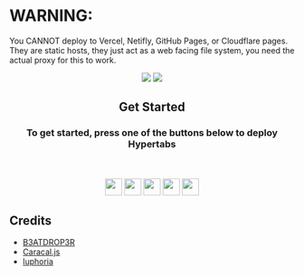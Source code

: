 <!-- Notice for idiots -->
# WARNING:

You CANNOT deploy to Vercel, Netifly, GitHub Pages, or Cloudflare pages. They are static hosts, they just act as a web facing file system, you need the actual proxy for this to work.

<!--
                                _     _                     _       _   _          _                               _    
     /\                        | |   | |                   | |     | \ | |        | |                             | |   
    /  \     _ __ ___     ___  | |_  | |__    _   _   ___  | |_    |  \| |   ___  | |_  __      __   ___    _ __  | | __
   / /\ \   | '_ ` _ \   / _ \ | __| | '_ \  | | | | / __| | __|   | . ` |  / _ \ | __| \ \ /\ / /  / _ \  | '__| | |/ /
  / ____ \  | | | | | | |  __/ | |_  | | | | | |_| | \__ \ | |_    | |\  | |  __/ | |_   \ V  V /  | (_) | | |    |   < 
 /_/    \_\ |_| |_| |_|  \___|  \__| |_| |_|  \__, | |___/  \__|   |_| \_|  \___|  \__|   \_/\_/    \___/  |_|    |_|\_\
                                               __/ |                                                                    
                                              |___/                                                                     
-->
<!-- The font is called Big, if you are wondering -->
<div align="center">
         
<a href="" alt="Made with NodeJS"><img src="https://img.shields.io/badge/Made%20with-Node.JS-6DA55F?style=for-the-badge&logo=node.js&logoColor=white"></a> 
<a href="https://github.com/amethystnetwork-dev/Hypertabs/graphs/contributors/" alt=""><img src="https://img.shields.io/github/contributors/amethystnetwork-dev/Hypertabs?style=for-the-badge"></a>

</div>

<div align="center">
    <h2>Get Started</h2>
    <h3>To get started, press one of the buttons below to deploy Hypertabs</h3>
    <br>
    <br>
    <a href="https://app.koyeb.com/deploy?type=git&repository=https://github.com/amethystnetwork-dev/Hypertabs"><img height="30px" src="https://raw.githubusercontent.com/BinBashBanana/deploy-buttons/883adc4506bbe623cc6be723b70ef59026366898/buttons/remade/koyeb.svg"><img></a>
    <a href="https://render.com/deploy?repo=https://github.com/amethystnetwork-dev/Hypertabs"><img height="30px" src="https://raw.githubusercontent.com/BinBashBanana/deploy-buttons/883adc4506bbe623cc6be723b70ef59026366898/buttons/remade/render.svg"><img></a>
    <a href="https://amethystnetwork-dev.github.io/utils/deploy/heroku?repo=Hypertabs"><img height="30px" src="https://raw.githubusercontent.com/BinBashBanana/deploy-buttons/883adc4506bbe623cc6be723b70ef59026366898/buttons/remade/heroku.svg"><img></a>
    <a href="https://amethystnetwork-dev.github.io/docs/about-replit?repo=Hypertabs"><img height="30px" src="https://raw.githubusercontent.com/BinBashBanana/deploy-buttons/883adc4506bbe623cc6be723b70ef59026366898/buttons/remade/replit.svg"><img></a>
    <a href="https://railway.app/new/template/EBnCyy?referralCode=8zUUBB"><img height="30px" src="https://raw.githubusercontent.com/BinBashBanana/deploy-buttons/883adc4506bbe623cc6be723b70ef59026366898/buttons/remade/railway.svg"><img></a>

</div>

## Credits

- [B3ATDROP3R](https://github.com/B3ATDROP3R)
- [Caracal.js](https://github.com/caracal-js)
- [luphoria](https://github.com/luphoria)

